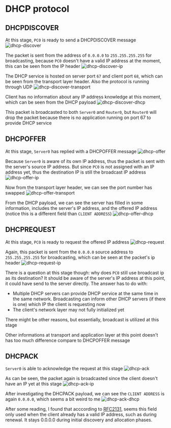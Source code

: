 # DHCP protocol

## DHCPDISCOVER
At this stage, `PC0` is ready to send a DHCPDISCOVER message
![dhcp-discover](./assets/dhcp-discover.png)

The packet is sent from the address of `0.0.0.0` to `255.255.255.255` for broadcasting, because `PC0` doesn't have a valid IP address at the moment, this can be seen from the IP header
![dhcp-discover-ip](./assets/dhcp-discover-ip.png)

The DHCP service is hosted on server port `67` and client port `68`, which can be seen from the transport layer header. Also the protocol is running through UDP
![dhcp-discover-transport](./assets/dhcp-discover-transport.png)

Client has no information about any IP address knowledge at this moment, which can be seen from the DHCP payload
![dhcp-discover-dhcp](./assets/dhcp-discover-dhcp.png)

This packet is broadcasted to both `Server0` and `Router0`, but `Router0` will drop the packet because there is no application running on port 67 to provide DHCP service

## DHCPOFFER
At this stage, `Server0` has replied with a DHCPOFFER message
![dhcp-offer](./assets/dhcp-offer.png)

Because `Server0` is aware of its own IP address, thus the packet is sent with the server's source IP address. But since `PC0` is not assigned with an IP address yet, thus the destination IP is still the broadcast IP address
![dhcp-offer-ip](./assets/dhcp-offer-ip.png)

Now from the transport layer header, we can see the port number has swapped
![dhcp-offer-transport](./assets/dhcp-offer-transport.png)

From the DHCP payload, we can see the server has filled in some information, includes the server's IP address, and the offered IP address (notice this is a different field than `CLIENT ADDRESS`)
![dhcp-offer-dhcp](./assets/dhcp-offer-dhcp.png)

## DHCPREQUEST

At this stage, `PC0` is ready to request the offered IP address
![dhcp-request](./assets/dhcp-request.png)

Again, this packet is sent from the `0.0.0.0` source address to `255.255.255.255` for broadcasting, which can be seen at the packet's ip header
![dhcp-request-ip](./assets/dhcp-request-ip.png)

There is a question at this stage though: why does `PC0` still use broadcast ip as its destination? It should be aware of the server's IP address at this point, it could have send to the server directly. The answer has to do with:
- Multiple DHCP servers can provide DHCP service at the same time in the same network. Broadcasting can inform other DHCP servers (if there is one) which IP the client is requesting now
- The client's network layer may not fully initialized yet

There might be other reasons, but essentially, broadcast is utilized at this stage

Other informations at transport and application layer at this point doesn't has too much difference compare to DHCPOFFER message

## DHCPACK

`Server0` is able to acknowledge the request at this stage
![dhcp-ack](./assets/dhcp-ack.png)

As can be seen, the packet again is broadcasted since the client doesn't have an IP yet at this stage
![dhcp-ack-ip](./assets/dhcp-ack-ip.png)

After investigating the DHCPACK payload, we can see the `CLIENT ADDRESS` is again `0.0.0.0`, which seems a bit weird to me
![dhcp-ack-dhcp](./assets/dhcp-ack-dhcp.png)

After some reading, I found that acccording to [RFC2131](https://www.ietf.org/rfc/rfc2131.txt#:~:text=ciaddr%20%20%20%20%20%20%20%204%20%20Client%20IP%20address%3B%20only%20filled%20in%20if%20client%20is%20in%0A%20%20%20%20%20%20%20%20%20%20%20%20%20%20%20%20%20%20%20%20BOUND%2C%20RENEW%20or%20REBINDING%20state%20and%20can%20respond%0A%20%20%20%20%20%20%20%20%20%20%20%20%20%20%20%20%20%20%20%20to%20ARP%20requests.), seems this field only used when the client already has a valid IP address, such as during renewal. It stays 0.0.0.0 during initial discovery and allocation phases.
